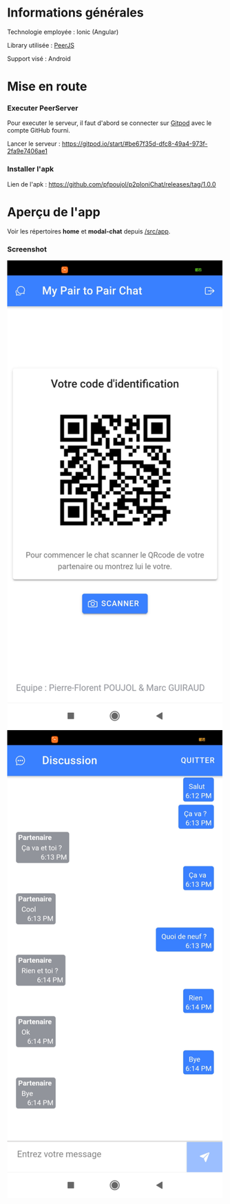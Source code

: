 Informations générales
====
Technologie employée : Ionic (Angular)

Library utilisée : [PeerJS](https://peerjs.com/)

Support visé : Android

Mise en route
====
### Executer PeerServer
Pour executer le serveur, il faut d'abord se connecter sur [Gitpod](https://gitpod.io/login/) avec le compte GitHub fourni.

Lancer le serveur : https://gitpod.io/start/#be67f35d-dfc8-49a4-973f-2fa9e7406ae1

### Installer l'apk
Lien de l'apk : https://github.com/pfpoujol/p2pIoniChat/releases/tag/1.0.0

Aperçu de l'app
=
Voir les répertoires **home** et **modal-chat** depuis [/src/app](https://github.com/pfpoujol/p2pIoniChat/tree/master/src/app).
### Screenshot
<img src="screenshot_home.jpg" alt="home" width="500"/> <img src="screenshot_modal_chat.jpg" alt="home" width="500"/>




